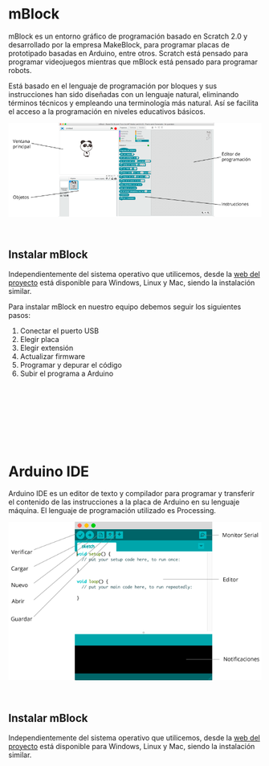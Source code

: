 # mBlock

mBlock es un entorno gráfico de programación basado en Scratch 2.0 y desarrollado por la empresa MakeBlock, para programar placas de prototipado basadas en Arduino, entre otros. Scratch está pensado para programar videojuegos mientras que mBlock está pensado para programar robots.

Está basado en el lenguaje de programación por bloques y sus instrucciones han sido diseñadas con un lenguaje natural, eliminando términos técnicos y empleando una terminología más natural. Así se facilita el acceso a la programación en niveles educativos básicos.

![mblock](assets/mblock.png)


<br />


## Instalar mBlock
 
Independientemente del sistema operativo que utilicemos, desde la [web del proyecto](https://www.makeblock.es/soporte/mblock/) está disponible para Windows, Linux y Mac, siendo la instalación similar.

Para instalar mBlock en nuestro equipo debemos seguir los siguientes pasos:

1. Conectar el puerto USB
2. Elegir placa
3. Elegir extensión
4. Actualizar firmware
5. Programar y depurar el código
6. Subir el programa a Arduino


<br /><br />
---
<br /><br />


# Arduino IDE

Arduino IDE es un editor de texto y compilador para programar y transferir el contenido de las instrucciones a la placa de Arduino en su lenguaje máquina. El lenguaje de programación utilizado es Processing.

![Arduino IDE](assets/arduino-ide.png)


<br />


## Instalar mBlock
 
Independientemente del sistema operativo que utilicemos, desde la [web del proyecto](https://www.arduino.cc/en/Main/Software/) está disponible para Windows, Linux y Mac, siendo la instalación similar.
